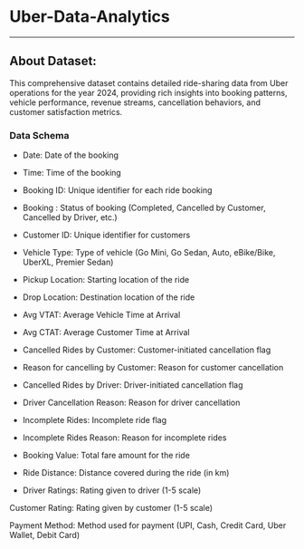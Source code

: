 # Uber-Data-Analytics
---
## About Dataset: 
This comprehensive dataset contains detailed ride-sharing data from Uber operations for the year 2024, providing rich insights into booking patterns, vehicle performance, revenue streams, cancellation behaviors, and customer satisfaction metrics.

### Data Schema
- Date: Date of the booking

- Time: Time of the booking

- Booking ID: Unique identifier for each ride booking

- Booking : Status of booking (Completed, Cancelled by Customer, Cancelled by Driver, etc.)

- Customer ID: Unique identifier for customers

- Vehicle Type: Type of vehicle (Go Mini, Go Sedan, Auto, eBike/Bike, UberXL, Premier Sedan)

- Pickup Location: Starting location of the ride

- Drop Location: Destination location of the ride

- Avg VTAT: Average Vehicle Time at Arrival

- Avg CTAT: Average Customer Time at Arrival

- Cancelled Rides by Customer: Customer-initiated cancellation flag

- Reason for cancelling by Customer: Reason for customer cancellation

- Cancelled Rides by Driver: Driver-initiated cancellation flag

- Driver Cancellation Reason: Reason for driver cancellation

- Incomplete Rides: Incomplete ride flag

- Incomplete Rides Reason: Reason for incomplete rides

- Booking Value: Total fare amount for the ride

- Ride Distance: Distance covered during the ride (in km)

- Driver Ratings: Rating given to driver (1-5 scale)

Customer Rating: Rating given by customer (1-5 scale)

Payment Method: Method used for payment (UPI, Cash, Credit Card, Uber Wallet, Debit Card)


##

